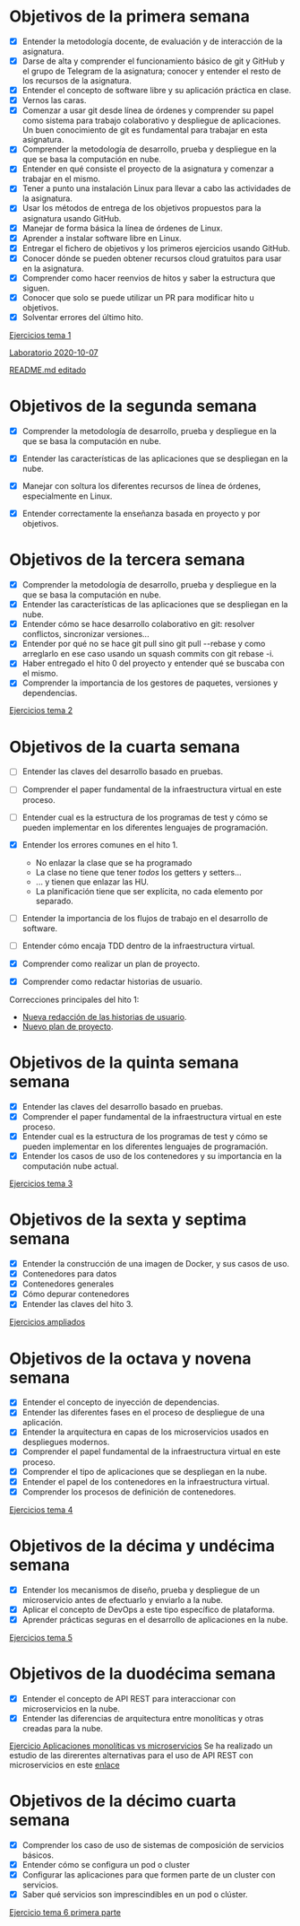 # Objetivos de la primera semana
- [x] Entender la metodología docente, de evaluación y de interacción de la asignatura.
- [x] Darse de alta y comprender el funcionamiento básico de git y GitHub y el grupo de Telegram de la asignatura; conocer y entender el resto de los recursos de la asignatura.
- [x] Entender el concepto de software libre y su aplicación práctica en clase.
- [x] Vernos las caras.
- [x] Comenzar a usar git desde línea de órdenes y comprender su papel como sistema para trabajo colaborativo y despliegue de aplicaciones. Un buen conocimiento de git es fundamental para trabajar en esta asignatura.
- [x] Comprender la metodología de desarrollo, prueba y despliegue en la que se basa la computación en nube.
- [x] Entender en qué consiste el proyecto de la asignatura y comenzar a trabajar en el mismo.
- [x] Tener a punto una instalación Linux para llevar a cabo las actividades de la asignatura.
- [x] Usar los métodos de entrega de los objetivos propuestos para la asignatura usando GitHub.
- [x] Manejar de forma básica la línea de órdenes de Linux.
- [x] Aprender a instalar software libre en Linux.
- [x] Entregar el fichero de objetivos y los primeros ejercicios usando GitHub.
- [x] Conocer dónde se pueden obtener recursos cloud gratuitos para usar en la asignatura.
- [x] Comprender como hacer reenvios de hitos y saber la estructura que siguen.
- [x] Conocer que solo se puede utilizar un PR para modificar hito u objetivos.
- [x] Solventar errores del último hito.

[Ejercicios tema 1](https://github.com/alvarodelaflor/CC-Ejercicios/blob/main/Tema%201:%20Arquitecturas%20software%20para%20la%20nube/tema1.md)

[Laboratorio 2020-10-07](https://github.com/alvarodelaflor/CC-Ejercicios/blob/main/Laboratorio/2020-10-07.md)

[README.md editado](https://github.com/alvarodelaflor/CoronaAlert/blob/master/README.md)

# Objetivos de la segunda semana
- [x] Comprender la metodología de desarrollo, prueba y despliegue en la que se basa la computación en nube.
- [x] Entender las características de las aplicaciones que se despliegan en la nube.
- [x] Manejar con soltura los diferentes recursos de línea de órdenes, especialmente en Linux.
- [x] Entender correctamente la enseñanza basada en proyecto y por objetivos.

  
# Objetivos de la tercera semana
 - [x] Comprender la metodología de desarrollo, prueba y despliegue en la que se basa la computación en nube.
 - [x] Entender las características de las aplicaciones que se despliegan en la nube.
 - [x] Entender cómo se hace desarrollo colaborativo en git: resolver conflictos, sincronizar versiones...
 - [x] Entender por qué no se hace git pull sino git pull --rebase y como arreglarlo en ese caso usando un squash commits con git rebase -i.
 - [x] Haber entregado el hito 0 del proyecto y entender qué se buscaba con el mismo.
  - [x] Comprender la importancia de los gestores de paquetes, versiones y dependencias.

[Ejercicios tema 2](https://github.com/alvarodelaflor/CC-Ejercicios/blob/main/Tema%202:%20Desarrollo%20basado%20en%20pruebas/tema2.md)

# Objetivos de la cuarta semana
- [ ] Entender las claves del desarrollo basado en pruebas.
- [ ] Comprender el paper fundamental de la infraestructura virtual en este proceso.
- [ ] Entender cual es la estructura de los programas de test y cómo se pueden implementar en los diferentes lenguajes de programación.

- [x] Entender los errores comunes en el hito 1.
  * No enlazar la clase que se ha programado
  * La clase no tiene que tener *todos* los getters y setters...
  * ... y tienen que enlazar las HU.
  * La planificación tiene que ser explícita, no cada elemento por
    separado. 

- [ ] Entender la importancia de los flujos de trabajo en el desarrollo de software.

- [ ] Entender cómo encaja TDD dentro de la infraestructura virtual.
- [x] Comprender como realizar un plan de proyecto.
- [x] Comprender como redactar historias de usuario.


Correcciones principales del hito 1:
- [Nueva redacción de las historias de usuario](https://github.com/alvarodelaflor/CoronaAlert/issues).
- [Nuevo plan de proyecto](https://github.com/alvarodelaflor/CoronaAlert/blob/master/Documentation/project_plan.md).

# Objetivos de la quinta semana semana

- [x] Entender las claves del desarrollo basado en pruebas.
- [x] Comprender el paper fundamental de la infraestructura virtual en este proceso.
- [x] Entender cual es la estructura de los programas de test y cómo se pueden implementar en los diferentes lenguajes de programación.
- [x] Entender los casos de uso de los contenedores y su importancia en la computación nube actual.

[Ejercicios tema 3](https://github.com/alvarodelaflor/CC-Ejercicios/tree/main/Tema%203:%20Contenedores%20y%20c%C3%B3mo%20usarlos)

# Objetivos de la sexta y septima semana

- [x] Entender la construcción de una imagen de Docker, y sus casos de uso.
- [x] Contenedores para datos
- [x] Contenedores generales
- [x] Cómo depurar contenedores
- [x] Entender las claves del hito 3.

[Ejercicios ampliados](https://github.com/alvarodelaflor/CC-Ejercicios/blob/main/Tema%203:%20Contenedores%20y%20c%C3%B3mo%20usarlos/tema3_2.md)

# Objetivos de la octava y novena semana

- [x] Entender el concepto de inyección de dependencias.
- [x] Entender las diferentes fases en el proceso de despliegue de una aplicación.
- [x] Entender la arquitectura en capas de los microservicios usados en despliegues modernos.
- [x] Comprender el papel fundamental de la infraestructura virtual en este proceso.
- [x] Comprender el tipo de aplicaciones que se despliegan en la nube.
- [x] Entender el papel de los contenedores en la infraestructura virtual.
- [x] Comprender los procesos de definición de contenedores.

[Ejercicios tema 4](https://github.com/alvarodelaflor/CC-Ejercicios/blob/main/Tema%204:%20Integraci%C3%B3n%20continua/tema4.md)

# Objetivos de la décima y undécima semana

- [x] Entender los mecanismos de diseño, prueba y despliegue de un microservicio antes de efectuarlo y enviarlo a la nube.
- [x] Aplicar el concepto de DevOps a este tipo específico de plataforma.
- [x] Aprender prácticas seguras en el desarrollo de aplicaciones en la nube.

[Ejercicios tema 5](https://github.com/alvarodelaflor/CC-Ejercicios/blob/main/Tema%205:%20Microservicios/tema5.md)

# Objetivos de la duodécima semana

- [x] Entender el concepto de API REST para interaccionar con microservicios en la nube.
- [x] Entender las diferencias de arquitectura entre monolíticas y otras creadas para la nube.

[Ejercicio Aplicaciones monolíticas vs microservicios](https://github.com/alvarodelaflor/CC-Ejercicios/blob/main/Ejercicios%20Auxiliares/aux1.md)
Se ha realizado un estudio de las direrentes alternativas para el uso de API REST con microservicios en este [enlace](https://github.com/alvarodelaflor/CoronaAlert/#microservice)

# Objetivos de la décimo cuarta semana

- [x] Comprender los caso de uso de sistemas de composición de servicios básicos.
- [x] Entender cómo se configura un pod o cluster
- [x] Configurar las aplicaciones para que formen parte de un cluster con servicios.
- [x] Saber qué servicios son imprescindibles en un pod o clúster.

[Ejercicio tema 6 primera parte](https://github.com/alvarodelaflor/CC-Ejercicios/blob/main/Tema%206:%20Composici%C3%B3n%20de%20Servicios/tema6.md)